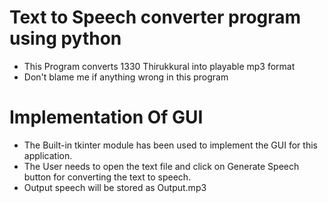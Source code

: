 # Text to Speech converter program using python
 * This Program converts 1330 Thirukkural into playable mp3 format
 * Don't blame me if anything wrong in this program
 
# Implementation Of GUI
 * The Built-in tkinter module has been used to implement the GUI for this application.
 * The User needs to open the text file and click on Generate Speech button for converting the text to speech.
 * Output speech will be stored as Output.mp3
